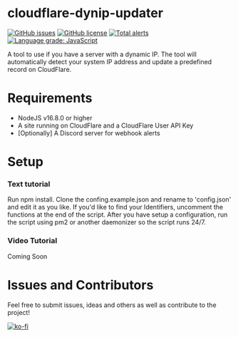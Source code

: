 # cloudflare-dynip-updater
[![GitHub issues](https://img.shields.io/github/issues/eramsorgr/cloudflare-dynip-updater)](https://github.com/eramsorgr/cloudflare-dynip-updater/issues)
[![GitHub license](https://img.shields.io/github/license/eramsorgr/cloudflare-dynip-updater)](https://github.com/eramsorgr/cloudflare-dynip-updater/blob/master/LICENSE)
[![Total alerts](https://img.shields.io/lgtm/alerts/g/eramsorgr/cloudflare-dynip-updater.svg?logo=lgtm&logoWidth=18)](https://lgtm.com/projects/g/eramsorgr/cloudflare-dynip-updater/alerts/)
[![Language grade: JavaScript](https://img.shields.io/lgtm/grade/javascript/g/eramsorgr/cloudflare-dynip-updater.svg?logo=lgtm&logoWidth=18)](https://lgtm.com/projects/g/eramsorgr/cloudflare-dynip-updater/context:javascript)

A tool to use if you have a server with a dynamic IP. The tool will automatically detect your system IP address and update a predefined record on CloudFlare.

# Requirements
- NodeJS v16.8.0 or higher 
- A site running on CloudFlare and a CloudFlare User API Key
- [Optionally] A Discord server for webhook alerts

# Setup

### Text tutorial

Run npm install. 
Clone the confing.example.json and rename to 'config.json' and edit it as you like. If you'd like to find your Identifiers, uncomment the functions at the end of the script. 
After you have setup a configuration, run the script using pm2 or another daemonizer so the script runs 24/7. 

### Video Tutorial
Coming Soon

# Issues and Contributors

Feel free to submit issues, ideas and others as well as contribute to the project! 
 
[![ko-fi](https://www.ko-fi.com/img/githubbutton_sm.svg)](https://ko-fi.com/eramsorgr)
